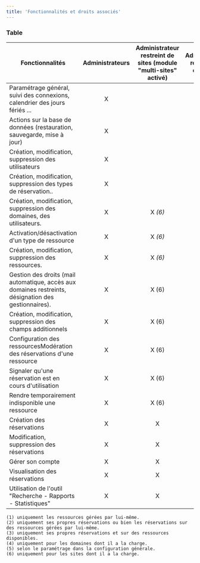 ```yaml
---
title: 'Fonctionnalités et droits associés'
---
```


### Table
|Fonctionnalités|Administrateurs|Administrateur restreint de sites (module "multi-sites" activé)|Administrateur restreint de domaines|Gestionnaires de ressources|Gestionnaires d'utilisateurs|Usagers|Visiteurs|
|--- |:---: |:---: |:---: |:---: |:---: |:---: |:---: |
|Paramétrage général, suivi des connexions, calendrier des jours fériés ...|X| | | | | | |
|Actions sur la base de données (restauration, sauvegarde, mise à jour)|X| | | | | | |
|Création, modification, suppression des utilisateurs|X| | | |X| | |
|Création, modification, suppression des types de réservation..|X| | | | | | |
|Création, modification, suppression des domaines, des utilisateurs.|X|X _(6)_| | | | | |
|Activation/désactivation d'un type de ressource|X|X _(6)_|X _(4)_| | | | |
|Création, modification, suppression des ressources.|X|X _(6)_|X _(4)_| | | | |
|Gestion des droits (mail automatique, accès aux domaines restreints, désignation des gestionnaires).|X|X (6)|X (4)| | | | |
|Création, modification, suppression des champs additionnels|X|X (6)|X (4)| | | | |
|Configuration des ressourcesModération des réservations d'une ressource|X|X (6)|X (4)|X (1)| | | |
|Signaler qu'une réservation est en cours d'utilisation|X|X (6)|X (4)|X (1)| | | |
|Rendre temporairement indisponible une ressource|X|X (6)|X (4)|X (1)| | | |
|Création des réservations|X|X|X|X|X|X| |
|Modification, suppression des réservations|X|X|X (4)|X (2)|X (3)|X (3)| |
|Gérer son compte|X|X|X|X|X|X| |
|Visualisation des réservations|X|X|X|X|X|X|X|
|Utilisation de l'outil  "Recherche - Rapports - Statistiques"|X|X|X (5)|X (5)|X (5)|X (5)|X (5)|

    (1) uniquement les ressources gérées par lui-même.
    (2) uniquement ses propres réservations ou bien les réservations sur des ressources gérées par lui-même.
    (3) uniquement ses propres réservations et sur des ressources disponibles.
    (4) uniquement pour les domaines dont il a la charge.
    (5) selon le paramétrage dans la configuration générale.
    (6) uniquement pour les sites dont il a la charge.

